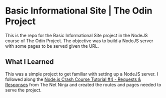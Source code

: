 # Basic Informational Site | The Odin Project

This is the repo for the Basic Informational Site project in the NodeJS course of The Odin Project.  The objective was to build a NodeJS server with some pages to be served given the URL.

## What I Learned

This was a simple project to get familiar with setting up a NodeJS server.  I followed along the [Node.js Crash Course Tutorial #4 - Requests & Responses](https://www.youtube.com/watch?v=DQD00NAUPNk&list=PL4cUxeGkcC9jsz4LDYc6kv3ymONOKxwBU&index=4) from The Net Ninja and created the routes and pages needed to serve the project.